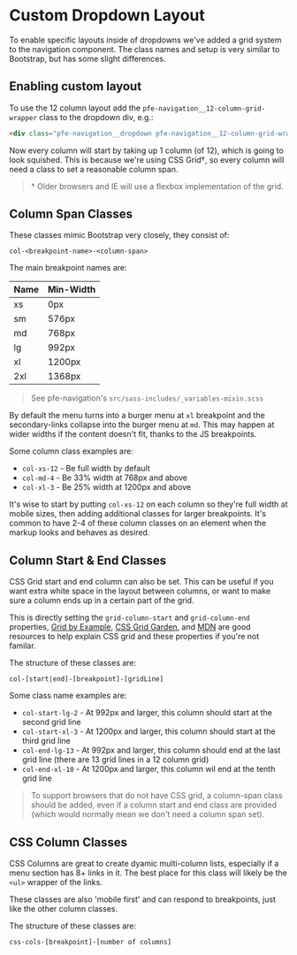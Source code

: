 # Custom Dropdown Layout

To enable specific layouts inside of dropdowns we've added a grid system to the navigation component. The class names and setup is very similar to Bootstrap, but has some slight differences.

## Enabling custom layout

To use the 12 column layout add the `pfe-navigation__12-column-grid-wrapper` class to the dropdown div, e.g.:

```html
<div class="pfe-navigation__dropdown pfe-navigation__12-column-grid-wrapper">
```

Now every column will start by taking up 1 column (of 12), which is going to look squished. This is because we're using CSS Grid†, so every column will need a class to set a reasonable column span.

> † Older browsers and IE will use a flexbox implementation of the grid.

## Column Span Classes

These classes mimic Bootstrap very closely, they consist of:

```
col-<breakpoint-name>-<column-span>
```

The main breakpoint names are:


| Name | Min-Width |
|------|-----------|
| xs   |       0px |
| sm   |     576px |
| md   |     768px |
| lg   |     992px |
| xl   |    1200px |
| 2xl  |    1368px |

> See pfe-navigation's `src/sass-includes/_variables-mixin.scss`

By default the menu turns into a burger menu at `xl` breakpoint and the secondary-links collapse into the burger menu at `md`. This may happen at wider widths if the content doesn't fit, thanks to the JS breakpoints.

Some column class examples are:

* `col-xs-12` - Be full width by default
* `col-md-4` - Be 33% width at 768px and above
* `col-xl-3` - Be 25% width at 1200px and above

It's wise to start by putting `col-xs-12` on each column so they're full width at mobile sizes, then adding additional classes for larger breakpoints. It's common to have 2-4 of these column classes on an element when the markup looks and behaves as desired.

## Column Start & End Classes

CSS Grid start and end column can also be set. This can be useful if you want extra white space in the layout between columns, or want to make sure a column ends up in a certain part of the grid.

This is directly setting the `grid-column-start` and `grid-column-end` properties, [Grid by Example](https://gridbyexample.com/examples/), [CSS Grid Garden](https://cssgridgarden.com/), and [MDN](https://developer.mozilla.org/en-US/docs/Web/CSS/CSS_Grid_Layout) are good resources to help explain CSS grid and these properties if you're not familar.

The structure of these classes are:

```
col-[start|end]-[breakpoint]-[gridLine]
```

Some class name examples are:
* `col-start-lg-2` - At 992px and larger, this column should start at the second grid line
* `col-start-xl-3` - At 1200px and larger, this column should start at the third grid line
* `col-end-lg-13` - At 992px and larger, this column should end at the last grid line (there are 13 grid lines in a 12 column grid)
* `col-end-xl-10` - At 1200px and larger, this column wil end at the tenth grid line

> To support browsers that do not have CSS grid, a column-span class should be added, even if a column start and end class are provided (which would normally mean we don't need a column span set).

## CSS Column Classes

CSS Columns are great to create dyamic multi-column lists, especially if a menu section has 8+ links in it. The best place for this class will likely be the `<ul>` wrapper of the links.

These classes are also 'mobile first' and can respond to breakpoints, just like the other column classes.

The structure of these classes are:
```
css-cols-[breakpoint]-[number of columns]
```
